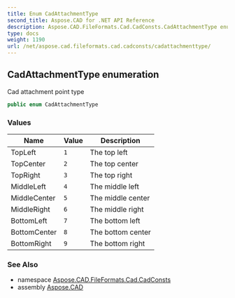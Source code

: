 ```yaml
---
title: Enum CadAttachmentType
second_title: Aspose.CAD for .NET API Reference
description: Aspose.CAD.FileFormats.Cad.CadConsts.CadAttachmentType enum. Cad attachment point type
type: docs
weight: 1190
url: /net/aspose.cad.fileformats.cad.cadconsts/cadattachmenttype/
---
```

## CadAttachmentType enumeration

Cad attachment point type

```csharp
public enum CadAttachmentType
```

### Values

| Name | Value | Description |
| --- | --- | --- |
| TopLeft | `1` | The top left |
| TopCenter | `2` | The top center |
| TopRight | `3` | The top right |
| MiddleLeft | `4` | The middle left |
| MiddleCenter | `5` | The middle center |
| MiddleRight | `6` | The middle right |
| BottomLeft | `7` | The bottom left |
| BottomCenter | `8` | The bottom center |
| BottomRight | `9` | The bottom right |

### See Also

* namespace [Aspose.CAD.FileFormats.Cad.CadConsts](../../aspose.cad.fileformats.cad.cadconsts/)
* assembly [Aspose.CAD](../../)


